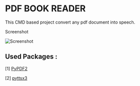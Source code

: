 # PDF BOOK READER

This CMD based project convert any pdf document into speech.

Screenshot

![Screenshot]("/screenshots/Screenshot.png")


## Used Packages :

[1] [PyPDF2](https://pypi.org/project/PyPDF2/)

[2] [pyttsx3](https://pypi.org/project/pyttsx3/)

